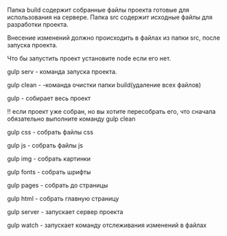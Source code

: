 Папка build содержит собранные файлы проекта готовые для использования на сервере.
Папка src содержит исходные файлы для разработки проекта.

Внесение изменений должно происходить в файлах из папки src, после запуска проекта.


Что бы запустить проект установите node если его нет.

gulp serv - команда запуска проекта.

gulp clean - -команда очистки папки build(удаление всех файлов)

gulp - собирает весь проект

!! если проект уже собран, но вы хотите пересобрать его, что сначала обязательно выполните команду gulp clean

gulp css - собрать файлы css

gulp js - собрать файлы js

gulp img - собрать картинки 
 
gulp fonts - собрать шрифты

gulp pages - собрать до страницы

gulp html - собрать главную страницу

gulp server - запускает сервер проекта

gulp watch - запускает команду отслеживания изменений в файлах

